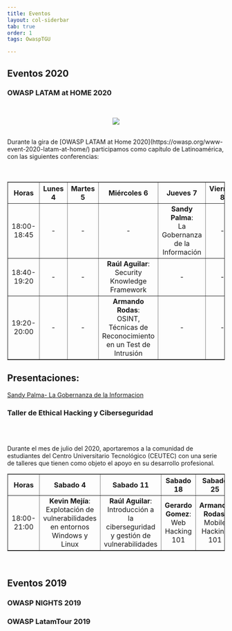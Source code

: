 ```yaml
---
title: Eventos
layout: col-siderbar
tab: true
order: 1
tags: OwaspTGU

---
```


## Eventos 2020
### OWASP LATAM at HOME 2020
<br>
<p align="center">
  <img src="assets/images/OwaspAtHome.png">
</p>
<br>
Durante la gira de [OWASP LATAM at Home 2020](https://owasp.org/www-event-2020-latam-at-home/) participamos como capítulo de Latinoamérica, con las siguientes conferencias:
<br>
<br>
<br>
<table width="100%" border="1" style="text-align:center;">
  <tr>
    <th width="10%">Horas</th>
    <th width="18%">Lunes 4</th>
    <th width="18%">Martes 5</th>
    <th width="18%">Miércoles 6</th>
    <th width="18%">Jueves 7</th>
    <th width="18%">Viernes 8</th>
  </tr>
   <tr>
    <td>18:00-18:45</td>
    <td>-</td>
    <td>-</td>
    <td>-</td>
     <td><b>Sandy Palma</b>:<br />La Gobernanza de la Información</td>
    <td>-</td>
  </tr>
  <tr>
    <td>18:40-19:20</td>
    <td>-</td>
    <td>-</td>
    <td><b>Raúl Aguilar</b>:<br />Security Knowledge Framework</td>
    <td>-</td>
    <td>-</td>
  </tr>
  <tr>
    <td>19:20-20:00</td>
    <td>-</td>
    <td>-</td>
    <td><b>Armando Rodas</b>:<br />OSINT, Técnicas de Reconocimiento en un Test de Intrusión</td>
    <td>-</td>
    <td>-</td>
  </tr>
</table>

## Presentaciones:
[Sandy Palma- La Gobernanza de la Informacion](https://drive.google.com/open?id=11F5ARGu7_9bf0vBYfVUmc8I0M_AkQvMQ)


### Taller de Ethical Hacking y Ciberseguridad
<br>
<p align="center">
</p>
<br>
Durante el mes de julio del 2020, aportaremos a la comunidad de estudiantes del Centro Universitario Tecnológico (CEUTEC) con una serie de talleres que tienen como objeto el apoyo en su desarrollo profesional.
<br>
<table width="100%" border="1" style="text-align:center;">
  <tr>
    <th width="10%">Horas</th>
    <th width="18%">Sabado 4</th>
    <th width="18%">Sabado 11</th>
    <th width="18%">Sabado 18</th>
    <th width="18%">Sabado 25</th>
  </tr>
  <tr>
    <td>18:00-21:00</td>
    <td><b>Kevin Mejía</b>:<br>Explotación de vulnerabilidades en entornos Windows y Linux</td>
    <td><b>Raúl Aguilar</b>:<br>Introducción a la ciberseguridad y gestión de vulnerabilidades</td>
    <td><b>Gerardo Gomez</b>:<br>Web Hacking 101</td>
    <td><b>Armando Rodas</b>:<br>Mobile Hacking 101</td>
  </tr>
</table>
<br>
      

## Eventos 2019
### OWASP NIGHTS 2019
### OWASP LatamTour 2019

   

